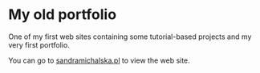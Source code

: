 # My old portfolio

One of my first web sites containing some tutorial-based projects and my very first portfolio.

You can go to [sandramichalska.pl](https://www.sandramichalska.pl) to view the web site.
